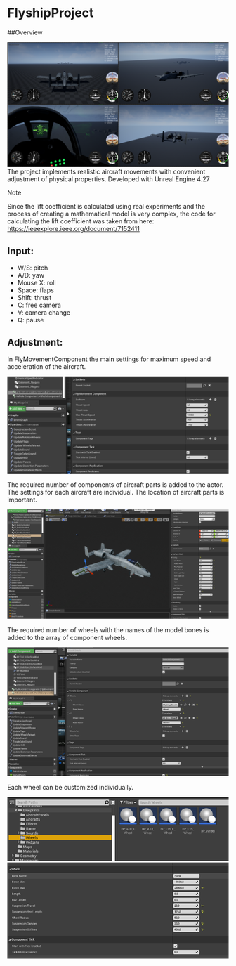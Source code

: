 # FlyshipProject
##Overview
<div id="header" align="center">
  <img src="/Photos/Preview.png"/>
</div>
The project implements realistic aircraft movements with convenient adjustment of physical properties.
Developed with Unreal Engine 4.27

> [!NOTE]
> Since the lift coefficient is calculated using real experiments and the process of creating a mathematical model is very complex, the code for calculating the lift coefficient was taken from here:
> https://ieeexplore.ieee.org/document/7152411

## Input:
- W/S: pitch
- A/D: yaw
- Mouse X: roll
- Space: flaps
- Shift: thrust
- C: free camera
- V: camera change
- Q: pause

## Adjustment:
In FlyMovementComponent the main settings for maximum speed and acceleration of the aircraft. 

<div id="header" align="center">
  <img src="/Photos/FlyComponentSettings.png"/>
</div>

The required number of components of aircraft parts is added to the actor. The settings for each aircraft are individual.
The location of aircraft parts is important.

<div id="header" align="center">
  <img src="/Photos/SurfaceWind.png""/>
</div>

The required number of wheels with the names of the model bones is added to the array of component wheels.

<div id="header" align="center">
  <img src="/Photos/Wheels.png""/>
</div>

Each wheel can be customized individually.

<div id="header" align="center">
  <img src="/Photos/Wheels_1.png""/>
</div>
<div id="header" align="center">
  <img src="/Photos/Wheels_2.png""/>
</div>
